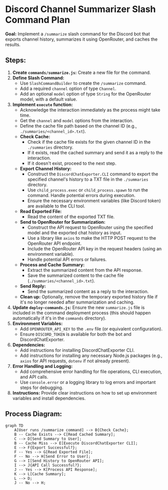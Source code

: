 # Discord Channel Summarizer Slash Command Plan

**Goal:** Implement a `/summarize` slash command for the Discord bot that exports channel history, summarizes it using OpenRouter, and caches the results.

## Steps:

1.  **Create `commands/summarize.js`:** Create a new file for the command.
2.  **Define Slash Command:**
    *   Use `SlashCommandBuilder` to create the `/summarize` command.
    *   Add a required `channel` option of type `Channel`.
    *   Add an optional `model` option of type `String` for the OpenRouter model, with a default value.
3.  **Implement `execute` function:**
    *   Acknowledge the interaction immediately as the process might take time.
    *   Get the `channel` and `model` options from the interaction.
    *   Define the cache file path based on the channel ID (e.g., `./summaries/<channel_id>.txt`).
    *   **Check Cache:**
        *   Check if the cache file exists for the given channel ID in the `./summaries` directory.
        *   If it exists, read the cached summary and send it as a reply to the interaction.
        *   If it doesn't exist, proceed to the next step.
    *   **Export Channel History:**
        *   Construct the `DiscordChatExporter.CLI` command to export the specified channel's history to a TXT file in the `./summaries` directory.
        *   Use `child_process.exec` or `child_process.spawn` to run the command. Handle potential errors during execution.
        *   Ensure the necessary environment variables (like Discord token) are available to the CLI tool.
    *   **Read Exported File:**
        *   Read the content of the exported TXT file.
    *   **Send to OpenRouter for Summarization:**
        *   Construct the API request to OpenRouter using the specified model and the exported chat history as input.
        *   Use a library like `axios` to make the HTTP POST request to the OpenRouter API endpoint.
        *   Include the OpenRouter API key in the request headers (using an environment variable).
        *   Handle potential API errors or failures.
    *   **Process and Cache Summary:**
        *   Extract the summarized content from the API response.
        *   Save the summarized content to the cache file (`./summaries/<channel_id>.txt`).
    *   **Send Reply:**
        *   Send the summarized content as a reply to the interaction.
    *   **Clean up:** Optionally, remove the temporary exported history file if it's no longer needed after summarization and caching.
4.  **Update `deploy-commands.js`:** Ensure the new `summarize.js` file is included in the command deployment process (this should happen automatically if it's in the `commands` directory).
5.  **Environment Variables:**
    *   Add `OPENROUTER_API_KEY` to the `.env` file (or equivalent configuration).
    *   Ensure `DISCORD_TOKEN` is available for both the bot and DiscordChatExporter.
6.  **Dependencies:**
    *   Add instructions for installing DiscordChatExporter CLI.
    *   Add instructions for installing any necessary Node.js packages (e.g., `axios` for API requests, `dotenv` if not already present).
7.  **Error Handling and Logging:**
    *   Add comprehensive error handling for file operations, CLI execution, and API calls.
    *   Use `console.error` or a logging library to log errors and important steps for debugging.
8.  **Instructions:** Provide clear instructions on how to set up environment variables and install dependencies.

## Process Diagram:

```mermaid
graph TD
    A[User runs /summarize command] --> B{Check Cache};
    B -- Cache Exists --> C[Read Cached Summary];
    C --> D[Send Summary to User];
    B -- Cache Miss --> E[Execute DiscordChatExporter CLI];
    E --> F{Export Successful?};
    F -- Yes --> G[Read Exported File];
    F -- No --> H[Send Error to User];
    G --> I[Send History to OpenRouter API];
    I --> J{API Call Successful?};
    J -- Yes --> K[Process API Response];
    K --> L[Cache Summary];
    L --> D;
    J -- No --> H;